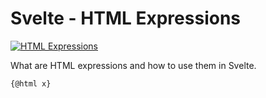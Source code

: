 # Svelte - HTML Expressions

[![HTML Expressions](https://img.youtube.com/vi/oqD6XjFMPGs/0.jpg)](https://youtu.be/oqD6XjFMPGs "HTML Expressions")

What are HTML expressions and how to use them in Svelte.

`{@html x}`
